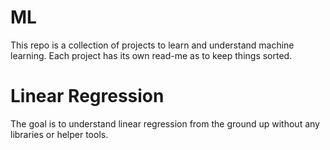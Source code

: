 # ML

This repo is a collection of projects to learn and understand machine learning. Each project has its own read-me as to keep things sorted.

# Linear Regression
The goal is to understand linear regression from the ground up without any libraries or helper tools.